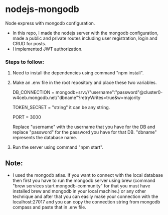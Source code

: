 # nodejs-mongodb
  Node express with mongodb configuration.
  * In this repo, I made the nodejs server with the mongodb configuration, made a public and private routes including user registration, login and CRUD for posts.
  * I implemented JWT authorization.

### Steps to follow:

1.  Need to install the dependencies using command "npm install".

2.  Make an .env file in the root repository and place these two variables.

    DB_CONNECTION = mongodb+srv://"username":"password"@cluster0-w4ceb.mongodb.net/"dbname"?retryWrites=true&w=majority
  
    TOKEN_SECRET = "string" it can be any string.
  
    PORT = 3000

    Replace "username" with the username that you have for the DB and replace "password" for the password you have for that DB. "dbname" represents the database name.
    

3. Run the server using command "npm start".

## Note:
 *  I used the mongodb atlas. If you want to connect with the local database then first you have to run the mongodb server using brew (command "brew services start mongodb-community" for that you must have installed brew and mongodb in your local machine.) or any other technique and after that you can easily make your connection with the localhost:27017 and you can copy the connection string from mongodb compass and paste that in .env file.

